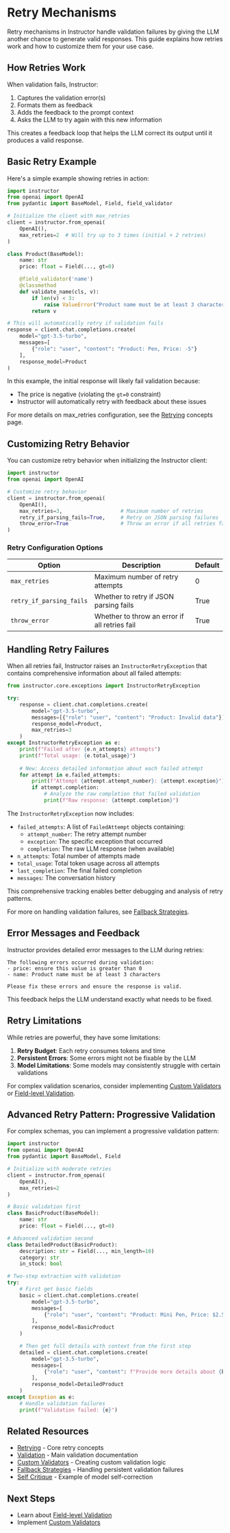 # Retry Mechanisms

Retry mechanisms in Instructor handle validation failures by giving the LLM another chance to generate valid responses. This guide explains how retries work and how to customize them for your use case.

## How Retries Work

When validation fails, Instructor:

1. Captures the validation error(s)
2. Formats them as feedback
3. Adds the feedback to the prompt context
4. Asks the LLM to try again with this new information

This creates a feedback loop that helps the LLM correct its output until it produces a valid response.

## Basic Retry Example

Here's a simple example showing retries in action:

```python
import instructor
from openai import OpenAI
from pydantic import BaseModel, Field, field_validator

# Initialize the client with max_retries
client = instructor.from_openai(
    OpenAI(),
    max_retries=2  # Will try up to 3 times (initial + 2 retries)
)

class Product(BaseModel):
    name: str
    price: float = Field(..., gt=0)

    @field_validator('name')
    @classmethod
    def validate_name(cls, v):
        if len(v) < 3:
            raise ValueError("Product name must be at least 3 characters")
        return v

# This will automatically retry if validation fails
response = client.chat.completions.create(
    model="gpt-3.5-turbo",
    messages=[
        {"role": "user", "content": "Product: Pen, Price: -5"}
    ],
    response_model=Product
)
```

In this example, the initial response will likely fail validation because:
- The price is negative (violating the `gt=0` constraint)
- Instructor will automatically retry with feedback about these issues

For more details on max_retries configuration, see the [Retrying](../../concepts/retrying.md) concepts page.

## Customizing Retry Behavior

You can customize retry behavior when initializing the Instructor client:

```python
import instructor
from openai import OpenAI

# Customize retry behavior
client = instructor.from_openai(
    OpenAI(),
    max_retries=3,                   # Maximum number of retries
    retry_if_parsing_fails=True,     # Retry on JSON parsing failures
    throw_error=True                 # Throw an error if all retries fail
)
```

### Retry Configuration Options

| Option | Description | Default |
|--------|-------------|---------|
| `max_retries` | Maximum number of retry attempts | 0 |
| `retry_if_parsing_fails` | Whether to retry if JSON parsing fails | True |
| `throw_error` | Whether to throw an error if all retries fail | True |

## Handling Retry Failures

When all retries fail, Instructor raises an `InstructorRetryException` that contains comprehensive information about all failed attempts:

```python
from instructor.core.exceptions import InstructorRetryException

try:
    response = client.chat.completions.create(
        model="gpt-3.5-turbo",
        messages=[{"role": "user", "content": "Product: Invalid data"}],
        response_model=Product,
        max_retries=3
    )
except InstructorRetryException as e:
    print(f"Failed after {e.n_attempts} attempts")
    print(f"Total usage: {e.total_usage}")
    
    # New: Access detailed information about each failed attempt
    for attempt in e.failed_attempts:
        print(f"Attempt {attempt.attempt_number}: {attempt.exception}")
        if attempt.completion:
            # Analyze the raw completion that failed validation
            print(f"Raw response: {attempt.completion}")
```

The `InstructorRetryException` now includes:

- `failed_attempts`: A list of `FailedAttempt` objects containing:
  - `attempt_number`: The retry attempt number
  - `exception`: The specific exception that occurred
  - `completion`: The raw LLM response (when available)
- `n_attempts`: Total number of attempts made
- `total_usage`: Total token usage across all attempts
- `last_completion`: The final failed completion
- `messages`: The conversation history

This comprehensive tracking enables better debugging and analysis of retry patterns.

For more on handling validation failures, see [Fallback Strategies](../../concepts/error_handling.md).

## Error Messages and Feedback

Instructor provides detailed error messages to the LLM during retries:

```
The following errors occurred during validation:
- price: ensure this value is greater than 0
- name: Product name must be at least 3 characters

Please fix these errors and ensure the response is valid.
```

This feedback helps the LLM understand exactly what needs to be fixed.

## Retry Limitations

While retries are powerful, they have some limitations:

1. **Retry Budget**: Each retry consumes tokens and time
2. **Persistent Errors**: Some errors might not be fixable by the LLM
3. **Model Limitations**: Some models may consistently struggle with certain validations

For complex validation scenarios, consider implementing [Custom Validators](custom_validators.md) or [Field-level Validation](field_level_validation.md).

## Advanced Retry Pattern: Progressive Validation

For complex schemas, you can implement a progressive validation pattern:

```python
import instructor
from openai import OpenAI
from pydantic import BaseModel, Field

# Initialize with moderate retries
client = instructor.from_openai(
    OpenAI(),
    max_retries=2
)

# Basic validation first
class BasicProduct(BaseModel):
    name: str
    price: float = Field(..., gt=0)

# Advanced validation second
class DetailedProduct(BasicProduct):
    description: str = Field(..., min_length=10)
    category: str
    in_stock: bool

# Two-step extraction with validation
try:
    # First get basic fields
    basic = client.chat.completions.create(
        model="gpt-3.5-turbo",
        messages=[
            {"role": "user", "content": "Product: Mini Pen, Price: $2.50"}
        ],
        response_model=BasicProduct
    )

    # Then get full details with context from the first step
    detailed = client.chat.completions.create(
        model="gpt-3.5-turbo",
        messages=[
            {"role": "user", "content": f"Provide more details about {basic.name} which costs ${basic.price}"}
        ],
        response_model=DetailedProduct
    )
except Exception as e:
    # Handle validation failures
    print(f"Validation failed: {e}")
```

## Related Resources

- [Retrying](../../concepts/retrying.md) - Core retry concepts
- [Validation](../../concepts/validation.md) - Main validation documentation
- [Custom Validators](../../concepts/reask_validation.md) - Creating custom validation logic
- [Fallback Strategies](../../concepts/error_handling.md) - Handling persistent validation failures
- [Self Critique](../../examples/self_critique.md) - Example of model self-correction

## Next Steps

- Learn about [Field-level Validation](field_level_validation.md)
- Implement [Custom Validators](custom_validators.md)
